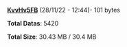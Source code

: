 [**KvvHv5FB**](/data/KvvHv5FB.txt) (28/11/22 - 12:44)- 101 bytes

**Total Datas**: 5420

**Total Size**: 30.43 MB / 30.4 MB